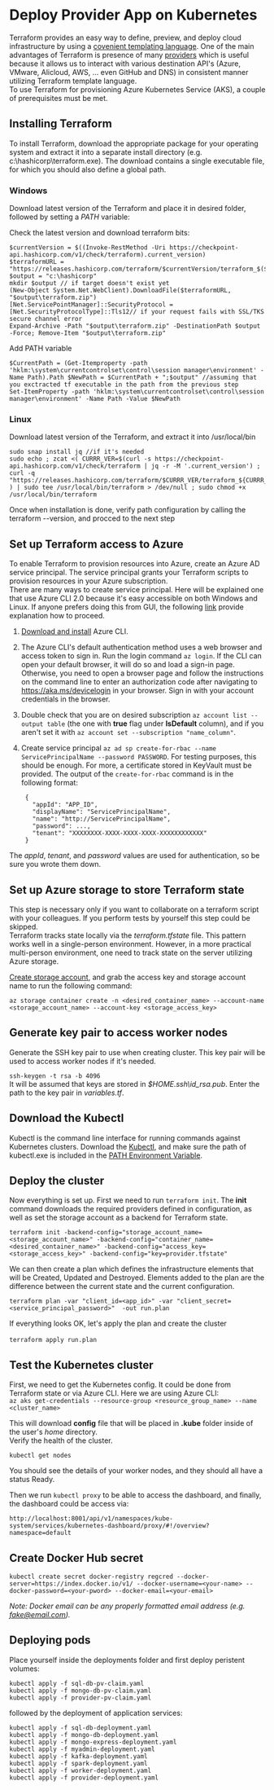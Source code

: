 # Deploy Provider App on Kubernetes

Terraform provides an easy way to define, preview, and deploy cloud infrastructure by using a [covenient templating language](https://www.terraform.io/docs/configuration/syntax.html). One of the main advantages of Terraform is presence of many [providers](https://www.terraform.io/docs/providers/) which is useful because it allows us to interact with various destination API's (Azure, VMware, Alicloud, AWS, … even GitHub and DNS) in consistent manner utilizing Terraform template language.  
To use Terraform for provisioning Azure Kubernetes Service (AKS), a couple of prerequisites must be met.
 
## Installing Terraform  

To install Terraform, download the appropriate package for your operating system and extract it into a separate install directory (e.g. c:\hashicorp\terraform.exe). The download contains a single executable file, for which you should also define a global path.
 

### Windows

Download latest version of the Terraform and place it in desired folder, followed by setting a *PATH* variable:

Check the latest version and download terraform bits:  
```
$currentVersion = $((Invoke-RestMethod -Uri https://checkpoint-api.hashicorp.com/v1/check/terraform).current_version)  
$terraformURL = "https://releases.hashicorp.com/terraform/$currentVersion/terraform_$($currentVersion)_windows_amd64.zip"  
$output = "c:\hashicorp"  
mkdir $output // if target doesn't exist yet  
(New-Object System.Net.WebClient).DownloadFile($terraformURL, "$output\terraform.zip")  
[Net.ServicePointManager]::SecurityProtocol = [Net.SecurityProtocolType]::Tls12// if your request fails with SSL/TKS secure channel error  
Expand-Archive -Path "$output\terraform.zip" -DestinationPath $output -Force; Remove-Item "$output\terraform.zip"
```

Add PATH variable
```
$CurrentPath = (Get-Itemproperty -path 'hklm:\system\currentcontrolset\control\session manager\environment' -Name Path).Path $NewPath = $CurrentPath + ";$output" //assuming that you exctracted tf executable in the path from the previous step  
Set-ItemProperty -path 'hklm:\system\currentcontrolset\control\session manager\environment' -Name Path -Value $NewPath
```

### Linux

Download latest version of the Terraform, and extract it into /usr/local/bin

```
sudo snap install jq //if it's needed  
sudo echo ; zcat <( CURRR_VER=$(curl -s https://checkpoint-api.hashicorp.com/v1/check/terraform | jq -r -M '.current_version') ; curl -q "https://releases.hashicorp.com/terraform/$CURRR_VER/terraform_${CURRR_VER}_linux_amd64.zip" ) | sudo tee /usr/local/bin/terraform > /dev/null ; sudo chmod +x /usr/local/bin/terraform
```

Once when installation is done, verify path configuration by calling the terraform --version, and procced to the next step 


## Set up Terraform access to Azure 

To enable Terraform to provision resources into Azure, create an Azure AD service principal. The service principal grants your Terraform scripts to provision resources in your Azure subscription.  
There are many ways to create service principal. Here will be explained one that use Azure CLI 2.0 because it's easy accessible on both Windows and Linux. If anyone prefers doing this from GUI, the following [link](https://docs.microsoft.com/en-us/azure/azure-resource-manager/resource-group-create-service-principal-portal) provide explanation how to proceed.
 
1. [Download and install](https://docs.microsoft.com/en-us/cli/azure/install-azure-cli?view=azure-cli-latest) Azure CLI.  
2. The Azure CLI's default authentication method uses a web browser and access token to sign in. Run the login command `az login`. If the CLI can open your default browser, it will do so and load a sign-in page. Otherwise, you need to open a browser page and follow the instructions on the command line to enter an authorization code after navigating to https://aka.ms/devicelogin in your browser. Sign in with your account credentials in the browser.  

3. Double check that you are on desired subscription `az account list --output table` (the one with **true** flag under **IsDefault** column), and if you aren't set it with `az account set --subscription "name_column"`.  
4. Create service principal `az ad sp create-for-rbac --name ServicePrincipalName --password PASSWORD`. For testing purposes, this should be enough. For more, a certificate stored in KeyVault must be provided. The output of the `create-for-rbac` command is in the following format:  
   ```
    {
	  "appId": "APP_ID",
	  "displayName": "ServicePrincipalName",
	  "name": "http://ServicePrincipalName",
	  "password": ...,
	  "tenant": "XXXXXXXX-XXXX-XXXX-XXXX-XXXXXXXXXXXX"
	}
	```  
The *appId*, *tenant*, and *password* values are used for authentication, so be sure you wrote them down.


## Set up Azure storage to store Terraform state 

This step is necessary only if you want to collaborate on a terraform script with your colleagues. If you perform tests by yourself this step could be skipped.  
Terraform tracks state locally via the *terraform.tfstate* file. This pattern works well in a single-person environment. However, in a more practical multi-person environment, one need to track state on the server utilizing Azure storage. 

[Create storage account](https://code.visualstudio.com/tutorials/static-website/create-storage), and grab the access key and storage account name to run the following command:  

```
az storage container create -n <desired_container_name> --account-name <storage_account_name> --account-key <storage_access_key>
```


## Generate key pair to access worker nodes

Generate the SSH key pair to use when creating cluster. This key pair will be used to access worker nodes if it's needed.

`ssh-keygen -t rsa -b 4096`  
It will be assumed that keys are stored in *$HOME\.ssh\id_rsa.pub*. Enter the path to the key pair in *variables.tf*.


## Download the Kubectl

Kubectl is the command line interface for running commands against Kubernetes clusters. Download the [Kubectl](https://storage.googleapis.com/kubernetes-release/release/v1.9.0/bin/windows/amd64/kubectl.exe), and make sure the path of kubectl.exe is included in the [PATH Environment Variable](https://msdn.microsoft.com/en-us/library/office/ee537574(v=office.14).aspx). 


## Deploy the cluster

Now everything is set up. First we need to run `terraform init`. The **init** command downloads the required providers defined in configuration, as well as set the storage account as a backend for Terraform state.  

```
terraform init -backend-config="storage_account_name=<storage_account_name>" -backend-config="container_name=<desired_container_name>" -backend-config="access_key=<storage_access_key>" -backend-config="key=provider.tfstate"
```

We can then create a plan which defines the infrastructure elements that will be Created, Updated and Destroyed. Elements added to the plan are the difference between the current state and the current configuration.  

`terraform plan -var "client_id=<app_id>" -var "client_secret=<service_principal_password>"  -out run.plan`

If everything looks OK, let's apply the plan and create the cluster  

`terraform apply run.plan`
 
 
## Test the Kubernetes cluster 

First, we need to get the Kubernetes config. It could be done from Terraform state or via Azure CLI. Here we are using Azure CLI:  
`az aks get-credentials --resource-group <resource_group_name> --name <cluster_name>`  

This will download **config** file that will be placed in **.kube** folder inside of the user's *home* directory.  
Verify the health of the cluster.  

`kubectl get nodes`  

You should see the details of your worker nodes, and they should all have a status Ready.

Then we run `kubectl proxy` to be able to access the dashboard, and finally, the dashboard could be access via:  

`http://localhost:8001/api/v1/namespaces/kube-system/services/kubernetes-dashboard/proxy/#!/overview?namespace=default`


## Create Docker Hub secret

```
kubectl create secret docker-registry regcred --docker-server=https://index.docker.io/v1/ --docker-username=<your-name> --docker-password=<your-pword> --docker-email=<your-email>
```  
*Note: Docker email can be any properly formatted email address (e.g. fake@email.com).*

## Deploying pods

Place yourself inside the deployments folder and first deploy peristent volumes:  

```
kubectl apply -f sql-db-pv-claim.yaml
kubectl apply -f mongo-db-pv-claim.yaml
kubectl apply -f provider-pv-claim.yaml
```
followed by the deployment of application services:
```
kubectl apply -f sql-db-deployment.yaml
kubectl apply -f mongo-db-deployment.yaml
kubectl apply -f mongo-express-deployment.yaml
kubectl apply -f myadmin-deployment.yaml
kubectl apply -f kafka-deployment.yaml
kubectl apply -f spark-deployment.yaml
kubectl apply -f worker-deployment.yaml
kubectl apply -f provider-deployment.yaml
```
